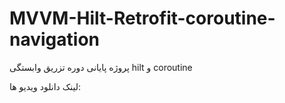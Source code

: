 # MVVM-Hilt-Retrofit-coroutine-navigation
پروژه پایانی دوره تزریق وابستگی hilt و coroutine

لینک دانلود ویدیو ها:
